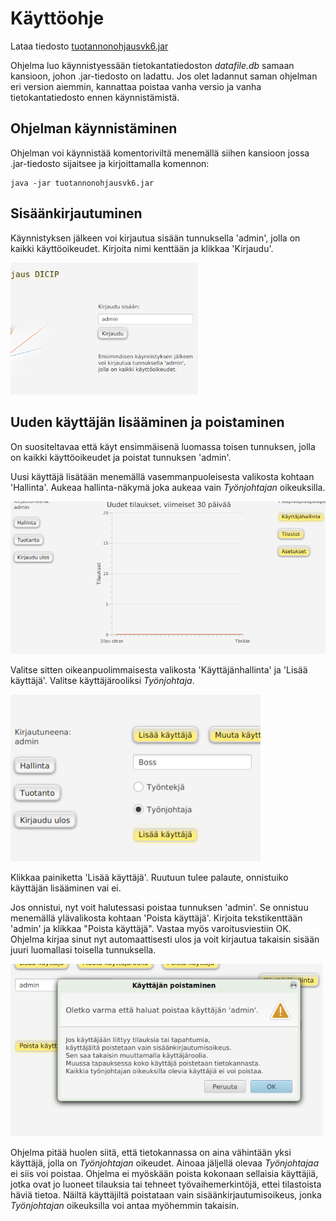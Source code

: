 # Käyttöohje

Lataa tiedosto [tuotannonohjausvk6.jar](https://github.com/Skorp7/ot-harjoitustyo/releases/tag/viikko6)

Ohjelma luo käynnistyessään tietokantatiedoston *datafile.db* samaan kansioon, johon .jar-tiedosto on ladattu. Jos olet ladannut saman ohjelman eri version aiemmin, kannattaa poistaa vanha versio ja vanha tietokantatiedosto ennen käynnistämistä.

## Ohjelman käynnistäminen

Ohjelman voi käynnistää komentoriviltä menemällä siihen kansioon jossa .jar-tiedosto sijaitsee ja kirjoittamalla komennon:

```
java -jar tuotannonohjausvk6.jar
```

## Sisäänkirjautuminen

Käynnistyksen jälkeen voi kirjautua sisään tunnuksella 'admin', jolla on kaikki käyttöoikeudet. Kirjoita nimi kenttään ja klikkaa 'Kirjaudu'.

<img src="kuvat/login.png" width=300>

## Uuden käyttäjän lisääminen ja poistaminen

On suositeltavaa että käyt ensimmäisenä luomassa toisen tunnuksen, jolla on kaikki käyttöoikeudet ja poistat tunnuksen 'admin'.

Uusi käyttäjä lisätään menemällä vasemmanpuoleisesta valikosta kohtaan 'Hallinta'. Aukeaa hallinta-näkymä joka aukeaa vain *Työnjohtajan* oikeuksilla.

<img src="kuvat/adduser.png" width=600>

Valitse sitten oikeanpuolimmaisesta valikosta 'Käyttäjänhallinta' ja 'Lisää käyttäjä'. Valitse käyttäjärooliksi *Työnjohtaja*.

<img src="kuvat/adduser_boss.png" width=400>

Klikkaa painiketta 'Lisää käyttäjä'. Ruutuun tulee palaute, onnistuiko käyttäjän lisääminen vai ei.

Jos onnistui, nyt voit halutessasi poistaa tunnuksen 'admin'. 
Se onnistuu menemällä ylävalikosta kohtaan 'Poista käyttäjä'. Kirjoita tekstikenttään 'admin' ja klikkaa "Poista käyttäjä". Vastaa myös varoitusviestiin OK. Ohjelma kirjaa sinut nyt automaattisesti ulos ja voit kirjautua takaisin sisään juuri luomallasi toisella tunnuksella.

<img src="kuvat/rmuser_alert.png" width=500>

Ohjelma pitää huolen siitä, että tietokannassa on aina vähintään yksi käyttäjä, jolla on *Työnjohtajan* oikeudet. Ainoaa jäljellä olevaa *Työnjohtajaa* ei siis voi poistaa.
Ohjelma ei myöskään poista kokonaan sellaisia käyttäjiä, jotka ovat jo luoneet tilauksia tai tehneet työvaihemerkintöjä, ettei tilastoista häviä tietoa. Näiltä käyttäjiltä poistataan vain sisäänkirjautumisoikeus, jonka *Työnjohtajan* oikeuksilla voi antaa myöhemmin takaisin.
